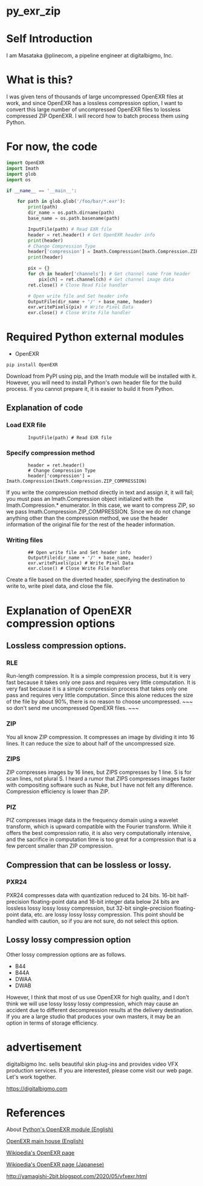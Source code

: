 # py_exr_zip

# Self Introduction
I am Masataka @plinecom, a pipeline engineer at digitalbigmo, Inc.

# What is this?
I was given tens of thousands of large uncompressed OpenEXR files at work, and since OpenEXR has a lossless compression option, I want to convert this large number of uncompressed OpenEXR files to lossless compressed ZIP OpenEXR.
I will record how to batch process them using Python.

# For now, the code
```python:main.py
import OpenEXR
import Imath
import glob
import os

if __name__ == '__main__':

    for path in glob.glob('/foo/bar/*.exr'):
        print(path)
        dir_name = os.path.dirname(path)
        base_name = os.path.basename(path)

        InputFile(path) # Read EXR file
        header = ret.header() # Get OpenEXR header info
        print(header)
        # Change Compression Type
        header['compression'] = Imath.Compression(Imath.Compression.ZIP_COMPRESSION)
        print(header)

        pix = {}
        for ch in header['channels']: # Get channel name from header
            pix[ch] = ret.channel(ch) # Get channel image data
        ret.close() # Close Read File handler

        # Open write file and Set header info
        OutputFile(dir_name + '/' + base_name, header)
        exr.writePixels(pix) # Write Pixel Data
        exr.close() # Close Write File handler
````

# Required Python external modules
* OpenEXR
```terminal:terminal
pip install OpenEXR
```
Download from PyPI using pip, and the Imath module will be installed with it.
However, you will need to install Python's own header file for the build process. If you cannot prepare it, it is easier to build it from Python.

## Explanation of code
### Load EXR file
```python:
        InputFile(path) # Read EXR file
```

### Specify compression method

```python:
        header = ret.header()
        # Change Compression Type
        header['compression'] = Imath.Compression(Imath.Compression.ZIP_COMPRESSION)
```
If you write the compression method directly in text and assign it, it will fail; you must pass an Imath.Compression object initialized with the Imath.Compression.* enumerator. In this case, we want to compress ZIP, so we pass Imath.Compression.ZIP_COMPRESSION. Since we do not change anything other than the compression method, we use the header information of the original file for the rest of the header information.


### Writing files
````python:
        ## Open write file and Set header info
        OutputFile(dir_name + '/' + base_name, header)
        exr.writePixels(pix) # Write Pixel Data
        exr.close() # Close Write File handler
````
Create a file based on the diverted header, specifying the destination to write to, write pixel data, and close the file.

# Explanation of OpenEXR compression options
## Lossless compression options.
### RLE
Run-length compression. It is a simple compression process, but it is very fast because it takes only one pass and requires very little computation. It is very fast because it is a simple compression process that takes only one pass and requires very little computation. Since this alone reduces the size of the file by about 90%, there is no reason to choose uncompressed. ~~~ so don't send me uncompressed OpenEXR files. ~~~
### ZIP
You all know ZIP compression. It compresses an image by dividing it into 16 lines. It can reduce the size to about half of the uncompressed size.
### ZIPS
ZIP compresses images by 16 lines, but ZIPS compresses by 1 line. S is for scan lines, not plural S. I heard a rumor that ZIPS compresses images faster with compositing software such as Nuke, but I have not felt any difference. Compression efficiency is lower than ZIP.
### PIZ
PIZ compresses image data in the frequency domain using a wavelet transform, which is upward compatible with the Fourier transform. While it offers the best compression ratio, it is also very computationally intensive, and the sacrifice in computation time is too great for a compression that is a few percent smaller than ZIP compression.

## Compression that can be lossless or lossy.
### PXR24
PXR24 compresses data with quantization reduced to 24 bits. 16-bit half-precision floating-point data and 16-bit integer data below 24 bits are lossless lossy lossy lossy compression, but 32-bit single-precision floating-point data, etc. are lossy lossy lossy compression. This point should be handled with caution, so if you are not sure, do not select this option.

## Lossy lossy compression option
Other lossy compression options are as follows.
* B44
* B44A
* DWAA
* DWAB

However, I think that most of us use OpenEXR for high quality, and I don't think we will use lossy lossy lossy compression, which may cause an accident due to different decompression results at the delivery destination. If you are a large studio that produces your own masters, it may be an option in terms of storage efficiency.

# advertisement
digitalbigmo Inc. sells beautiful skin plug-ins and provides video VFX production services. If you are interested, please come visit our web page. Let's work together.

https://digitalbigmo.com

# References
About [Python's OpenEXR module (English)](https://excamera.com/sphinx/articles-openexr.html)

[OpenEXR main house (English)](https://www.openexr.com/)

[Wikipedia's OpenEXR page](https://en.wikipedia.org/wiki/OpenEXR)

[Wikipedia's OpenEXR page (Japanese)](https://ja.wikipedia.org/wiki/OpenEXR)

http://yamagishi-2bit.blogspot.com/2020/05/vfxexr.html
